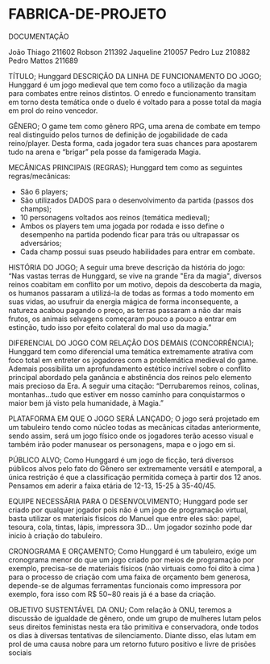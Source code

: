 # FABRICA-DE-PROJETO
DOCUMENTAÇÃO

 João Thiago 211602
 Robson 211392
 Jaqueline 210057
 Pedro Luz 210882
 Pedro Mattos 211689
 
TÍTULO;
Hunggard
DESCRIÇÃO DA LINHA DE FUNCIONAMENTO DO JOGO;
Hunggard é um jogo medieval que tem como foco a utilização da magia para
combates entre reinos distintos. O enredo e funcionamento transitam em
torno desta temática onde o duelo é voltado para a posse total da magia em
prol do reino vencedor.

GÊNERO;
O game tem como gênero RPG, uma arena de combate em tempo real
distinguido pelos turnos de definição de jogabilidade de cada reino/player.
Desta forma, cada jogador tera suas chances para apostarem tudo na arena e
“brigar” pela posse da famigerada Magia.

MECÂNICAS PRINCIPAIS (REGRAS);
Hunggard tem como as seguintes regras/mecânicas:
* São 6 players;
* São utilizados DADOS para o desenvolvimento da partida (passos dos
champs);
* 10 personagens voltados aos reinos (temática medieval);
* Ambos os players tem uma jogada por rodada e isso define o desempenho
na partida podendo ficar para trás ou ultrapassar os adversários;
* Cada champ possui suas pseudo habilidades para entrar em combate.

HISTÓRIA DO JOGO;
A seguir uma breve descrição da história do jogo:
“Nas vastas terras de Hunggard, se vive na grande "Era da magia", diversos
reinos coabitam em conflito por um motivo, depois da descoberta da magia,
os humanos passaram a utilizá-la de todas as formas a todo momento em
suas vidas, ao usufruir da energia mágica de forma inconsequente, a natureza
acabou pagando o preço, as terras passaram a não dar mais frutos, os animais
selvagens começaram pouco a pouco a entrar em estinção, tudo isso por
efeito colateral do mal uso da magia.”

DIFERENCIAL DO JOGO COM RELAÇÃO DOS DEMAIS (CONCORRÊNCIA);
Hunggard tem como diferencial uma temática extremamente atrativa com
foco total em entreter os jogadores com a problemática medieval do game.
Ademais possibilita um aprofundamento estético incrível sobre o conflito
principal abordado pela ganância e abstinência dos reinos pelo elemento
mais precioso da Era. A seguir uma citação:
“Derrubaremos reinos, colinas, montanhas…tudo que estiver em nosso
caminho para conquistarmos o maior bem já visto pela humanidade, à
Magia.”

PLATAFORMA EM QUE O JOGO SERÁ LANÇADO;
O jogo será projetado em um tabuleiro tendo como núcleo todas as
mecânicas citadas anteriormente, sendo assim, será um jogo físico onde os
jogadores terão acesso visual e também irão poder manusear os personagens,
mapa e o jogo em si.

PÚBLICO ALVO;
Como Hunggard é um jogo de ficção, terá diversos públicos alvos pelo fato
do Gênero ser extremamente versátil e atemporal, a única restrição é que a
classificação permitida começa à partir dos 12 anos. Pensamos em aderir a
faixa etária de 12-13, 15-25 à 35-40/45.

EQUIPE NECESSÃRIA PARA O DESENVOLVIMENTO;
Hunggard pode ser criado por qualquer jogador pois não é um jogo de
programação virtual, basta utilizar os materiais fisícos do Manuel que entre 
eles são: papel, tesoura, cola, tintas, lápis, impressora 3D... Um jogador
sozinho pode dar inicio à criação do tabuleiro.

CRONOGRAMA E ORÇAMENTO;
Como Hunggard é um tabuleiro, exige um cronograma menor do que um
jogo criado por meios de programação por exemplo, precisa-se de materiais
físicos (não virtuais como foi dito à cima ) para o processo de criação com
uma faixa de orçamento bem generosa, depende-se de algumas ferramentas
funcionais como impressora por exemplo, fora isso com R$ 50~80 reais já
é a base da criação.

OBJETIVO SUSTENTÁVEL DA ONU;
Com relação à ONU, teremos a discussão de igualdade de gênero, onde um
grupo de mulheres lutam pelos seus direitos feministas nesta era tão
primitiva e conservadora, onde todos os dias à diversas tentativas de
silenciamento. Diante disso, elas lutam em prol de uma causa nobre para um
retorno futuro positivo e livre de prisões sociais
